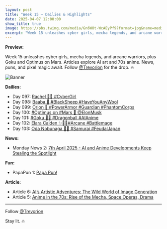 ```yaml
---
layout: post
title: "Week 15 – Dailies & Highlights"
date: 2025-04-07 12:00:00
show_title: true
image: https://pbs.twimg.com/media/Gn6WOt-WcAEyPf9?format=jpg&name=medium
excerpt: "Week 15 unleashes cyber girls, mecha legends, and arcane warriors, plus Goku and Optimus on Mars. Articles explore AI art and 70s anime. News, puns, and pixel magic await. Follow @Trevorion for the drop. 🔥"
---
```

  
**Preview:**  
  
Week 15 unleashes cyber girls, mecha legends, and arcane warriors, plus Goku and Optimus on Mars. Articles explore AI art and 70s anime. News, puns, and pixel magic await. Follow [@Trevorion](https://x.com/Trevorion) for the drop. 🔥
  
![Banner](https://pbs.twimg.com/media/Gn6WOt-WcAEyPf9?format=jpg&name=medium)
  
**Dailies:**
- Day 097: [Rachel 🤷‍♀️ #CyberGirl](https://x.com/Trevorion/status/1909240175378522484)
- Day 098: [Baaba 🐏 #BlackSheep #HaveYouAnyWool](https://x.com/Trevorion/status/1909578051752546469)
- Day 099: [Orion 🦾 #PowerArmor #Guardian #PhantomCorps](https://x.com/Trevorion/status/1909947794921505207)
- Day 100: [#Optimus on #Mars 🦾 @ElonMusk](https://x.com/Trevorion/status/1910278918000493017)
- Day 101: [#Goku 🐉🔮 #Dragonball #AIAnime](https://x.com/Trevorion/status/1910719113242046857)
- Day 102: [Elara Calden ✨🧙‍♀️#Arcane #Battlemage](https://x.com/Trevorion/status/1911081346304188434)
- Day 103: [Oda Nobunaga 👹🗾 #Samurai #FeudalJapan](https://x.com/Trevorion/status/1911468656757797287)

**News:**  
- Monday News 2: [7th April 2025 - AI and Anime Developments Keep Stealing the Spotlight](https://x.com/Trevorion/status/1909128541708386642)

**Fun:**  
- PapaPun 1: [Papa Pun!](https://x.com/Trevorion/status/1916849209413701672/photo/1)

**Article:**  
- Article 6: [AI’s Artistic Adventures: The Wild World of Image Generation](https://x.com/Trevorion/status/1910710602709848271)
- Article 5: [Anime in the 70s:  Rise of the Mecha, Space Operas, Drama](https://x.com/Trevorion/status/1909850980415340628)

---
Follow [@Trevorion](https://x.com/Trevorion)

Stay lit. 🔥
